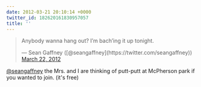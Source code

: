 ```yaml
---
date: 2012-03-21 20:10:14 +0000
twitter_id: 182620161830957057
title: ''
---
```


<blockquote class="twitter-tweet"><p lang="en" dir="ltr">Anybody wanna hang out? I’m bach’ing it up tonight.</p>&mdash; Sean Gaffney ([@seangaffney](https://twitter.com/seangaffney)) <a href="https://twitter.com/seangaffney/status/182618464500981762?ref_src=twsrc%5Etfw">March 22, 2012</a></blockquote>
<script async src="https://platform.twitter.com/widgets.js" charset="utf-8"></script>

[@seangaffney](https://twitter.com/seangaffney) the Mrs. and I are thinking of putt-putt at McPherson park if you wanted to join. (it's free)
